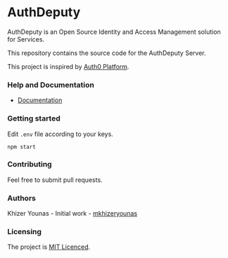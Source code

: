 # AuthDeputy

AuthDeputy is an Open Source Identity and Access Management solution for Services.

This repository contains the source code for the AuthDeputy Server.

This project is inspired by [Auth0 Platform](https://auth0.com/).

### Help and Documentation

- [Documentation](https://documenter.getpostman.com/view/225012/SWEB1amU?version=latest)

### Getting started

Edit `.env` file according to your keys.

```
npm start
```

### Contributing

Feel free to submit pull requests.

### Authors

Khizer Younas - Initial work - [mkhizeryounas](http://github.com/mkhizeryounas)

### Licensing

The project is [MIT Licenced](./LICENSE.txt).
